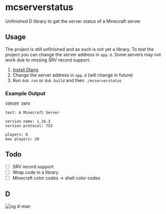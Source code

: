 # mcserverstatus

Unfinished D library to get the server status of a Minecraft server

## Usage

The project is still unfinished and as such is not yet a library. To test the project you can change the server address in `app.d`. Some servers may not work due to missing SRV record support.

1. [Install Dlang](https://dlang.org/download.html)
2. Change the server address in `app.d` (will change in future)
3. Run `dub run` or `dub build` and then `./mcserverstatus`

### Example Output

```
SERVER INFO

text: A Minecraft Server

version name: 1.16.3
version protocol: 753

players: 0
max players: 20
```

## Todo

- [ ] SRV record support
- [ ] Wrap code in a library
- [ ] Minecraft color codes -> shell color codes

## D

![og d-man](https://raw.githubusercontent.com/harrego/mcserverstatus/master/.github/dman.png)